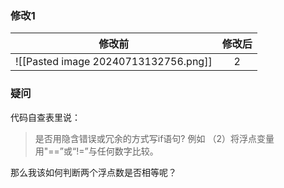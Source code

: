### 修改1
| 修改前 | 修改后 |
|:------:|:------:|
|   ![[Pasted image 20240713132756.png]]    |   2    |

### 疑问
代码自查表里说：
> 是否用隐含错误或冗余的方式写if语句? 例如
>（2）将浮点变量用"\=\=”或“!=”与任何数字比较。

那么我该如何判断两个浮点数是否相等呢？
